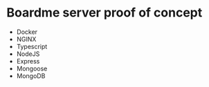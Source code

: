 # Boardme server proof of concept
- Docker
- NGINX
- Typescript
- NodeJS
- Express
- Mongoose
- MongoDB

